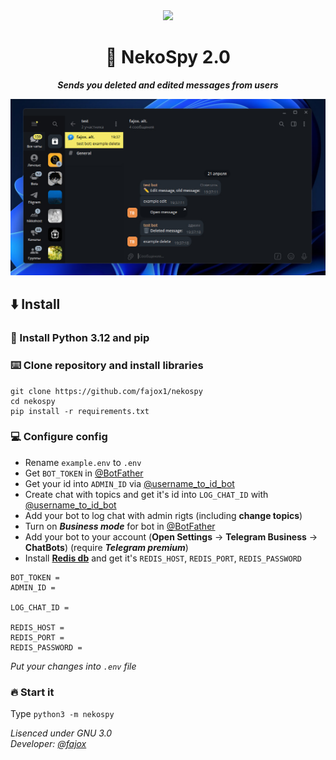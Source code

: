 <div align="center">
<img src="https://i.gifer.com/3uvT.gif">
<h1>💫 NekoSpy 2.0</h1>

***Sends you deleted and edited messages from users***

<img src="assets/preview.png">

</div>

## ⬇️ Install

### 🐍 Install Python 3.12 and pip

### ⌨️  Clone repository and install libraries

<pre><code>git clone https://github.com/fajox1/nekospy
cd nekospy
pip install -r requirements.txt</code></pre>

### 💻 Configure config

- Rename `example.env` to `.env`
- Get `BOT_TOKEN` in [@BotFather](https://t.me/BotFather)
- Get your id into `ADMIN_ID` via [@username_to_id_bot](https://t.me/username_to_id_bot)
- Create chat with topics and get it's id into `LOG_CHAT_ID` with [@username_to_id_bot](https://t.me/username_to_id_bot)
- Add your bot to log chat with admin rigts (including **change topics**)
- Turn on ***Business mode*** for bot in [@BotFather](https://t.me/BotFather)
- Add your bot to your account (**Open Settings** → **Telegram Business** → **ChatBots**) (require ***Telegram premium***)
- Install **[Redis db](https://redis.io/docs/latest/operate/oss_and_stack/install/archive/install-redis/)** and get it's `REDIS_HOST`, `REDIS_PORT`, `REDIS_PASSWORD`

<pre><code>BOT_TOKEN = 
ADMIN_ID = 

LOG_CHAT_ID = 

REDIS_HOST =
REDIS_PORT =
REDIS_PASSWORD =</code></pre>

*Put your changes into `.env` file*

### 🔥 Start it

Type `python3 -m nekospy`

<i>Lisenced under GNU 3.0<br>
Developer: <a href="https://t.me/fajox">@fajox</a></i>
